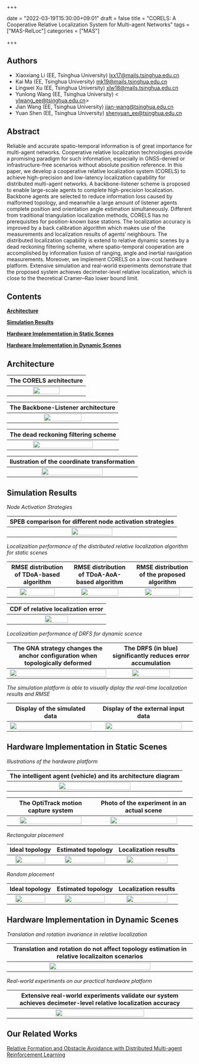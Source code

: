 +++

date = "2022-03-19T15:30:00+09:01"
draft = false
title = "CORELS:  A Cooperative Relative Localization System for Multi-agent Networks" 
tags  = ["MAS-RelLoc"]
categories = ["MAS"]


+++


## Authors

- Xiaoxiang Li (EE, Tsinghua University) <lxx17@mails.tsinghua.edu.cn>
- Kai Ma (EE, Tsinghua University) <mk19@mails.tsinghua.edu.cn>
- Lingwei Xu (EE, Tsinghua University) <xlw18@mails.tsinghua.edu.cn>
- Yunlong Wang (EE, Tsinghua University) < ylwang_ee@tsinghua.edu.cn>
- Jian Wang (EE, Tsinghua University) <jian-wang@tsinghua.edu.cn>
- Yuan Shen (EE, Tsinghua University) <shenyuan_ee@tsinghua.edu.cn>


## Abstract
Reliable and accurate spatio-temporal information is of great importance for multi-agent networks.  Cooperative relative localization technologies provide a promising paradigm for such information, especially in GNSS-denied or infrastructure-free scenarios without absolute position reference. In this paper, we develop a cooperative relative localization system (CORELS) to achieve high-precision and low-latency localization capability for distributed multi-agent networks. 
A backbone-listener scheme is proposed to enable large-scale  agents to complete high-precision localization. Backbone agents are selected  to reduce information loss caused by malformed topology, and meanwhile a large amount of listener agents complete position and orientation angle  estimation simultaneously. Different from traditional triangulation localization methods, CORELS has no prerequisites for position-known base stations. The localization accuracy is improved by
a  back  calibration algorithm which makes use of the measurements and localization results of  agents‘ neighbours. The distributed localization capability is extend to relative dynamic scenes by a dead reckoning filtering scheme, where spatio-temporal cooperation are accomplished by information fusion of ranging, angle and inertial navigation measurements. Moreover, we implement CORELS on a low-cost hardware platform. Extensive simulation and real-world experiments demonstrate that the proposed system achieves decimeter-level relative localization, which is close to the theoretical   Cramer–Rao lower bound  limit.


<h2 id="Contents">Contents</h2>

<b><a href="#Architecture">Architecture</a></b><br>
<!-- <a href="#1.1">1.1 The CORELS architecture</a><br>-->

<b><a href="#Simulation Results">Simulation Results</a></b><br>
<!-- <a href="#2.1">2.1 Node activation strategies</a><br>
<a href="#2.2">2.2 Localizaition performance of the distributed relative localization algorithm      for static scenes      </a><br>
<a href="#2.3">2.3 Localizaition performance of  DRFS for dynamic scence </a><br>
<a href="#2.4">2.4 Simulation platform</a><br>-->

<b><a href="#Hardware Implementation in Static Scenes">Hardware Implementation in Static Scenes</a></b><br>
<!-- <a href="#3.1">3.1  Illustrations of the hardware platform </a><br>
<a href="#3.2">3.2 Rectangular placement  </a><br> 
<a href="#3.3">3.3 Random placement </a><br>-->

<b><a href="#Hardware Implementation in Dynamic Scenes">Hardware Implementation in Dynamic Scenes</a></b><br>
<!-- <a href="#4.1">4.1 Translation and rotation in relative localization </a><br>
<a href="#4.2">4.2 Real-world experiment on our practical hardware platform</a><br> -->


<h2 id="Architecture">Architecture</h2>
<p><span id="1.1" name="Architecture"></span></p>
<table><thead>
<tr>
<th style="text-align: center">The CORELS architecture</th>
</tr></thead><tbody>
<tr>
<td style="text-align: center"><img src="../images/CORELS/CORELS.png" width="60%"/></td>
</tr>
</tbody></table>
<table><thead>
<tr>
<th style="text-align: center">The Backbone-Listener architecture</th>
</tr></thead><tbody>
<tr>
<td style="text-align: center"><img src="../images/CORELS/system_model.png" width="60%"/></td>
</tr>
</tbody></table>
</tbody></table>
<table><thead>
<tr>
<th style="text-align: center">The dead reckoning filtering scheme</th>
</tr></thead><tbody>
<tr>
<td style="text-align: center"><img src="../images/CORELS/DRFS.png" width="75%"/></td>
</tr>
</tbody></table>
</tbody></table>
<table><thead>
<tr>
<th style="text-align: center">llustration of the coordinate transformation</th>
</tr></thead><tbody>
<tr>
<td style="text-align: center"><img src="../images/CORELS/CT.png" width="70%"/></td>
</tr>
</tbody></table>


<h2 id="Simulation Results"> Simulation Results</h2>

<p><span id="2.1" name="Node activation strategies"></span></p>
<p><em> Node Activation Strategies</em></p>
<table><thead>
<tr>
<th style="text-align: center">SPEB comparison for different node activation strategies</th>
</tr></thead><tbody>
<tr>
<td style="text-align: center"><img src="../images/CORELS/nodeact_results.png" width="50%"/></td>
</tr>
</tbody></table>


<p><span id="2.2" name="Localizaition performance of the distributed relative localization algorithm      for static scenes  "></span></p>
<p><em>Localizaition performance of the distributed relative localization algorithm      for static scenes  </em></p>
<table><thead>
<tr>
<th style="text-align: center">RMSE  distribution  of  TDoA-based algorithm  </th>
<th style="text-align: center">RMSE  distribution  of  TDoA-AoA-based algorithm</th>
<th style="text-align: center">RMSE  distribution  of  the proposed algorithm</th>
</tr></thead><tbody>
<tr>
<td style="text-align: center"><img src="../images/CORELS/tdoa.png" width="80%"/></td>
<td style="text-align: center"><img src="../images/CORELS/tdoaaoa.png" width="80%"/></td>
<td style="text-align: center"><img src="../images/CORELS/pro_algo.png" width="80%"/></td>
</tr>
</tbody></table>


<table><thead>
<tr>
<th style="text-align: center">CDF of relative localization error </th>
</tr></thead><tbody>
<tr>
<td style="text-align: center"><img src="../images/CORELS/cdf.png" width="50%"/></td>
</tr>
</tbody></table>
<p><span id="2.3" name="Localizaition performance of  DRFS for dynamic scence"></span></p>
<p><em>Localizaition performance of  DRFS for dynamic scence</em></p>
<table><thead>
<tr>
<th style="text-align: center">The GNA strategy changes the anchor configuration when topologically deformed </th>
<th style="text-align: center">The DRFS (in blue) significantly reduces error accumulation   </th>
</tr></thead><tbody>
<tr>
<td style="text-align: center"><img src="../images/CORELS/dynamic_test.gif" width="100%"/></td>
<td style="text-align: center"><img src="../images/CORELS/dynamic_error.gif" width="70%"/></td>
</tr>
</tbody></table>

<p><span id="2.4" name="Simulation platform"></span></p>
<p><em>The simulation platform is able to visually diplay the  real-time localization results and RMSE</em></p>
<table><thead>
<tr>
<th style="text-align: center">Display of the simulated data </th>
<th style="text-align: center">Display of the external input data </th>
</tr></thead><tbody>
<tr>
<td style="text-align: center"><img src="../images/CORELS/Simu_platform1.gif" width="100%"/></td>
<td style="text-align: center"><img src="../images/CORELS/Simu_platform2.gif" width="91%"/></td>
</tr>
</tbody></table>


<h2 id="Hardware Implementation in Static Scenes"> Hardware Implementation in Static Scenes</h2>
<p><span id="3.1" name="Illustrations of the hardware platform"></span></p>
<p><em> Illustrations of the hardware platform</em></p>
<table><thead>
<tr>
<th style="text-align: center"> The  intelligent  agent  (vehicle)  and  its  architecture diagram</th>
</tr></thead><tbody>
<tr>
<td style="text-align: center"><img src="../images/CORELS/car.png" width="65%"/></td>
</tr>
</tbody></table>
<table><thead>
<tr>
<th style="text-align: center"> The  OptiTrack  motion  capture  system </th>
<th style="text-align: center"> Photo of the experiment in an actual scene</th>
</tr></thead><tbody>
<tr>
<td style="text-align: center"><img src="../images/CORELS/figure_hardware.png" width="87%"/></td>
<td style="text-align: center"><img src="../images/CORELS/realsense.jpg" width="85%"/></td>
</tr>
</tbody></table>

<p><span id="3.2" name="Rectangular placement"></span></p>
<p><em> Rectangular placement</em></p>
<table><thead>
<tr>
<th style="text-align: center">Ideal topology </th>
<th style="text-align: center">Estimated topology</th>
<th style="text-align: center">Localization results </th>
</tr></thead><tbody>
<tr>
<td style="text-align: center"><img src="../images/CORELS/Static-ideal-1.png" width="85%"/></td>
<td style="text-align: center"><img src="../images/CORELS/Static-real-1.png" width="85%"/></td>
<td style="text-align: center"><img src="../images/CORELS/Static-data-1.png" width="85%"/></td>
</tr>
</tbody></table>


<p><span id="3.3" name="Random placement"></span></p>
<p><em> Random placement</em></p>
<table><thead>
<tr>
<th style="text-align: center">Ideal topology </th>
<th style="text-align: center">Estimated topology</th>
<th style="text-align: center">Localization results </th>
</tr></thead><tbody>
<tr>
<td style="text-align: center"><img src="../images/CORELS/Static-ideal-2.png" width="85%"/></td>
<td style="text-align: center"><img src="../images/CORELS/Static-real-2.png" width="85%"/></td>
<td style="text-align: center"><img src="../images/CORELS/Static-data-2.png" width="85%"/></td>
</tr>
</tbody></table>


<h2 id="Hardware Implementation in Dynamic Scenes"> Hardware Implementation in Dynamic Scenes</h2>
<p><span id="4.1" name="Translation and rotation in relative localization"></span></p>
<p><em> Translation and rotation invariance in relative localization</em></p>
<table><thead>
<tr>
<th style="text-align: center"> Translation and rotation do not affect topology estimation in relative localizaiton scenarios </th>
</tr></thead><tbody>
<tr>
<td style="text-align: center"><img src="../images/CORELS/relative.gif" width="75%"/></td>
</tr>
</tbody></table>


<p><span id="4.2" name="Real-world experiment on our practical hardware platform"></span></p>
<p><em> Real-world experiments on our practical hardware platform</em></p>
<table><thead>
<tr>
<th style="text-align: center"> Extensive  real-world  experiments validate our system   achieves decimeter-level relative localization accuracy </th>

</tr></thead><tbody>
<tr>
<td style="text-align: center"><img src="../images/CORELS/dynamic.gif" width="70%"/></td>
</tr>
</tbody></table>

## Our Related Works

[Relative Formation and Obstacle Avoidance with Distributed Multi-agent Reinforcement Learning](/relativeformation/)<br>

